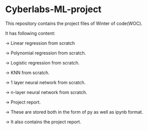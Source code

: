 # Cyberlabs-ML-project



This repository contains the project files of Winter of code(WOC).


It has following content:


-> Linear regression from scratch


-> Polynomial regression from scratch.


-> Logistic regression from scratch.


-> KNN from scratch.


-> 1 layer neural network from scratch.


-> n-layer neural network from scratch.


-> Project report.


-> These are stored both in the form of py as well as ipynb format.


-> It also contains the project report.
